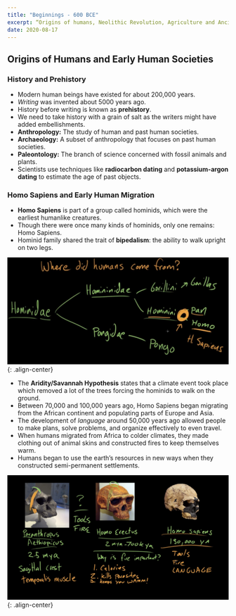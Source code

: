 ```yaml
---
title: "Beginnings - 600 BCE"
excerpt: “Origins of humans, Neolithic Revolution, Agriculture and Ancient Civilizations"
date: 2020-08-17
---
```


## Origins of Humans and Early Human Societies

### History and Prehistory

- Modern human beings have existed for about 200,000 years.
- *Writing* was invented about 5000 years ago.
- History before writing is known as **prehistory**.
- We need to take history with a grain of salt as the writers might have added embellishments.
- **Anthropology:** The study of human and past human societies.
- **Archaeology:** A subset of anthropology that focuses on past human societies.
- **Paleontology:** The branch of science concerned with fossil animals and plants.
- Scientists use techniques like **radiocarbon dating** and **potassium-argon dating** to estimate the age of past objects.


### Homo Sapiens and Early Human Migration

- **Homo Sapiens** is part of a group called hominids, which were the earliest humanlike creatures.
- Though there were once many kinds of hominids, only one remains: Homo Sapiens.
- Hominid family shared the trait of **bipedalism**: the ability to walk upright on two legs.

![image-center](/images/worldhistory/human_origins_1.JPG){: .align-center}

- The **Aridity/Savannah Hypothesis** states that a climate event took place which removed a lot of the trees forcing the hominids to walk on the ground.
- Between 70,000 and 100,000 years ago, Homo Sapiens began migrating from the African continent and populating parts of Europe and Asia.
- The development of *language* around 50,000 years ago allowed people to make plans, solve problems, and organize effectively to even travel.
- When humans migrated from Africa to colder climates, they made clothing out of animal skins and constructed fires to keep themselves warm.
- Humans began to use the earth’s resources in new ways when they constructed semi-permanent settlements.

![image-center](/images/worldhistory/human_origins_2.jpg){: .align-center}

### 
